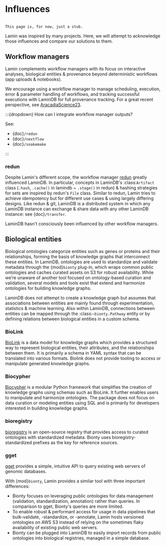 # Influences

```{note}

This page is, for now, just a stub.

```

Lamin was inspired by many projects.
Here, we will attempt to acknowledge those influences and compare our solutions to them.

## Workflow managers

Lamin complements workflow managers with its focus on interactive analyses, biological entities & provenance beyond deterministic workflows (app uploads & notebooks).

We encourage using a workflow manager to manage scheduling, execution, error & parameter handling of workflows, and tracking successful executions with LaminDB for full provenance tracking.
For a great recent perspective, see [AracadiaScience23](https://research.arcadiascience.com/pub/perspective-reproducible-workflows/release/3).

:::{dropdown} How can I integrate workflow manager outputs?

See:

- {doc}`/redun`
- {doc}`/nextflow`
- {doc}`/snakemake`

:::

### redun

Despite Lamin's different scope, the workflow manager [redun](https://github.com/insitro/redun) greatly influenced LaminDB.
In particular, concepts in LaminDB's :class:`Artifact` class (`.hash`, `.cache()` in lamindb ~ `.stage()` in redun) & hashing strategies for sets are inspired by redun's `File` class.
Similar to redun, Lamin tries to achieve idempotency but for different use cases & using largely differing designs.
Like redun & git, LaminDB is a distributed system in which any LaminDB instance can exchange & share data with any other LaminDB instance: see {doc}`/transfer`.

LaminDB hasn't consciously been influenced by other workflow managers.

## Biological entities

Biological ontologies categorize entities such as genes or proteins and their relationships, forming the basis of knowledge graphs that interconnect these entities.
In LaminDB, ontologies are used to standardize and validate metadata through the {mod}`bionty` plug-in, which wraps common public ontologies and caches curated assets on S3 for robust availability.
While we’re unaware of another tool focused on ontology-based curation and validation, several models and tools exist that extend and harmonize ontologies for building knowledge graphs.

LaminDB does not attempt to create a knowledge graph but assumes that associations between entities are mainly found through experimentation, statistics & machine learning.
Also within LaminDB, connections between entities can be mapped through the :class:`~bionty.Pathway` entity or by defining relations between biological entities in a custom schema.

### BioLink

[BioLink](https://biolink.github.io/biolink-model/) is a data model for knowledge graphs which provides a structured way to represent biological entities, their attributes, and the relationships between them.
It is primarily a schema in YAML syntax that can be translated into various formats.
Biolink does not provide tooling to access or manipulate generated knowledge graphs.

### Biocypher

[Biocypher](https://biocypher.org/) is a modular Python framework that simplifies the creation of knowledge graphs using schemas such as BioLink.
It further enables users to manipulate and harmonize ontologies.
The package does not focus on data curation or modeling entities using SQL and is primarily for developers interested in building knowledge graphs.

### bioregistry

[bioregistry](https://bioregistry.io/) is an open-source registry that provides access to curated ontologies with standardized metadata.
Bionty uses bioregistry-standardized prefixes as the key for reference sources.

### gget

[gget](https://github.com/pachterlab/gget) provides a simple, intuitive API to query existing web servers of genomic databases.

With {mod}`bionty`, Lamin provides a similar tool with three important differences:

- Bionty focuses on leveraging public ontologies for data management (validation, standardization, annotation) rather than queries.
  In comparison to gget, Bionty's queries are more limited.
- To enable robust & performant access for usage in data pipelines that bulk-validate, -standardize, or -annotate, Lamin hosts versioned ontologies on AWS S3 instead of relying on the sometimes flaky availability of existing public web servers.
- Bionty can be plugged into LaminDB to easily import records from public ontologies into biological registries, managed in a simple database.
